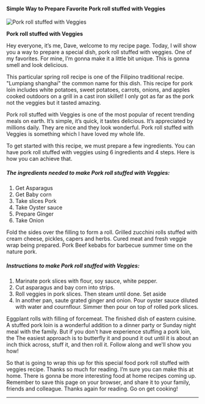             

#### Simple Way to Prepare Favorite Pork roll stuffed with Veggies

![Pork roll stuffed with Veggies](https://img-global.cpcdn.com/recipes/90e3563ee62af46a/751x532cq70/pork-roll-stuffed-with-veggies-recipe-main-photo.jpg)

**Pork roll stuffed with Veggies**

Hey everyone, it’s me, Dave, welcome to my recipe page. Today, I will show you a way to prepare a special dish, pork roll stuffed with veggies. One of my favorites. For mine, I’m gonna make it a little bit unique. This is gonna smell and look delicious.

This particular spring roll recipe is one of the Filipino traditional recipe. "Lumpiang shanghai" the common name for this dish. This recipe for pork loin includes white potatoes, sweet potatoes, carrots, onions, and apples cooked outdoors on a grill in a cast iron skillet! I only got as far as the pork not the veggies but it tasted amazing.

Pork roll stuffed with Veggies is one of the most popular of recent trending meals on earth. It’s simple, it’s quick, it tastes delicious. It’s appreciated by millions daily. They are nice and they look wonderful. Pork roll stuffed with Veggies is something which I have loved my whole life.

To get started with this recipe, we must prepare a few ingredients. You can have pork roll stuffed with veggies using 6 ingredients and 4 steps. Here is how you can achieve that.

##### The ingredients needed to make Pork roll stuffed with Veggies:

1.  Get Asparagus
2.  Get Baby corn
3.  Take slices Pork
4.  Take Oyster sauce
5.  Prepare Ginger
6.  Take Onion

Fold the sides over the filling to form a roll. Grilled zucchini rolls stuffed with cream cheese, pickles, capers and herbs. Cured meat and fresh veggie wrap being prepared. Pork Beef kebabs for barbecue summer time on the nature pork.

##### Instructions to make Pork roll stuffed with Veggies:

1.  Marinate pork slices with flour, soy sauce, white pepper.
2.  Cut asparagus and bay corn into strips.
3.  Roll veggies in pork slices. Then steam until done. Set aside
4.  In another pan, saute grated ginger and onion. Pour oyster sauce diluted with water and cournflour. Simmer then pour on top of rolled pork slices.

Eggplant rolls with filling of forcemeat. The finished dish of eastern cuisine. A stuffed pork loin is a wonderful addition to a dinner party or Sunday night meal with the family. But if you don't have experience stuffing a pork loin, the The easiest approach is to butterfly it and pound it out until it is about an inch thick across, stuff it, and then roll it. Follow along and we'll show you how!

So that is going to wrap this up for this special food pork roll stuffed with veggies recipe. Thanks so much for reading. I’m sure you can make this at home. There is gonna be more interesting food at home recipes coming up. Remember to save this page on your browser, and share it to your family, friends and colleague. Thanks again for reading. Go on get cooking!

* * *